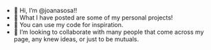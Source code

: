 - 👋 Hi, I’m @joanasosa!!
- 👀 What I have posted are some of my personal projects!
- 🌱 You can use my code for inspiration.
- 💞️ I’m looking to collaborate with many people that come across my page, any knew ideas, or just to be mutuals.
